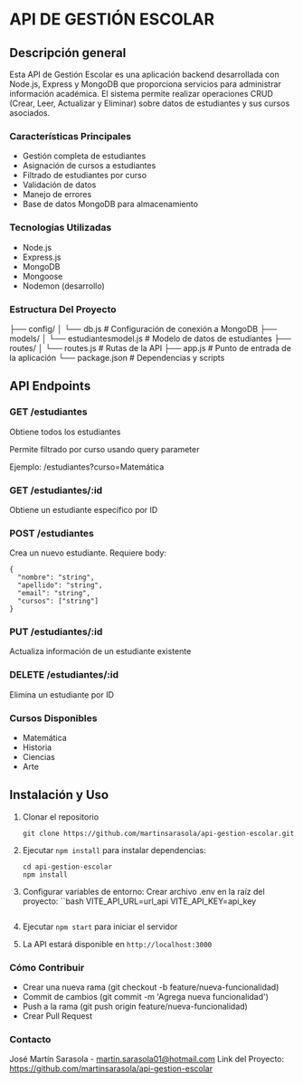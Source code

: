 # API DE GESTIÓN ESCOLAR
## Descripción general
Esta API de Gestión Escolar es una aplicación backend desarrollada con Node.js, Express y MongoDB que proporciona servicios para administrar información académica. El sistema permite realizar operaciones CRUD (Crear, Leer, Actualizar y Eliminar) sobre datos de estudiantes y sus cursos asociados.

### Características Principales
- Gestión completa de estudiantes
- Asignación de cursos a estudiantes
- Filtrado de estudiantes por curso
- Validación de datos
- Manejo de errores
- Base de datos MongoDB para almacenamiento

### Tecnologías Utilizadas
- Node.js
- Express.js
- MongoDB
- Mongoose
- Nodemon (desarrollo)

### Estructura Del Proyecto

├── config/ 
│   └── db.js               # Configuración de conexión a MongoDB
├── models/ 
│   └── estudiantesmodel.js  # Modelo de datos de estudiantes
├── routes/ 
│   └── routes.js            # Rutas de la API
├── app.js                   # Punto de entrada de la aplicación
└── package.json             # Dependencias y scripts

## API Endpoints
### GET /estudiantes
Obtiene todos los estudiantes

Permite filtrado por curso usando query parameter

Ejemplo: /estudiantes?curso=Matemática

### GET /estudiantes/:id
Obtiene un estudiante específico por ID

### POST /estudiantes
Crea un nuevo estudiante. 
Requiere body:
```plaintext
{
  "nombre": "string",
  "apellido": "string", 
  "email": "string",
  "cursos": ["string"]
}
```

### PUT /estudiantes/:id
Actualiza información de un estudiante existente

### DELETE /estudiantes/:id
Elimina un estudiante por ID

### Cursos Disponibles
- Matemática
- Historia
- Ciencias
- Arte

## Instalación y Uso
1. Clonar el repositorio
   
   ```plaintext
   git clone https://github.com/martinsarasola/api-gestion-escolar.git
   ```
2. Ejecutar `npm install` para instalar dependencias:

   ```plaintext
   cd api-gestion-escolar
   npm install
   ```
3. Configurar variables de entorno: Crear archivo .env en la raíz del proyecto:
   ``bash
   VITE_API_URL=url_api
   VITE_API_KEY=api_key
   ```
4. Ejecutar `npm start` para iniciar el servidor
5. La API estará disponible en `http://localhost:3000`

### Cómo Contribuir
 - Crear una nueva rama (git checkout -b feature/nueva-funcionalidad)
 - Commit de cambios (git commit -m 'Agrega nueva funcionalidad')
 - Push a la rama (git push origin feature/nueva-funcionalidad)
 - Crear Pull Request

### Contacto
José Martín Sarasola - martin.sarasola01@hotmail.com 
Link del Proyecto: https://github.com/martinsarasola/api-gestion-escolar
